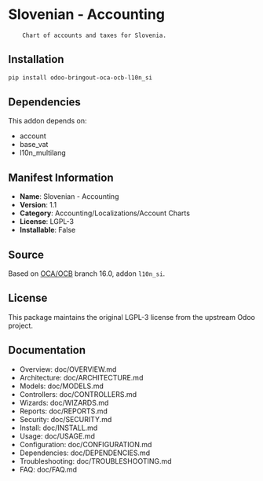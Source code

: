 # Slovenian - Accounting


        Chart of accounts and taxes for Slovenia.
    

## Installation

```bash
pip install odoo-bringout-oca-ocb-l10n_si
```

## Dependencies

This addon depends on:
- account
- base_vat
- l10n_multilang

## Manifest Information

- **Name**: Slovenian - Accounting
- **Version**: 1.1
- **Category**: Accounting/Localizations/Account Charts
- **License**: LGPL-3
- **Installable**: False

## Source

Based on [OCA/OCB](https://github.com/OCA/OCB) branch 16.0, addon `l10n_si`.

## License

This package maintains the original LGPL-3 license from the upstream Odoo project.

## Documentation

- Overview: doc/OVERVIEW.md
- Architecture: doc/ARCHITECTURE.md
- Models: doc/MODELS.md
- Controllers: doc/CONTROLLERS.md
- Wizards: doc/WIZARDS.md
- Reports: doc/REPORTS.md
- Security: doc/SECURITY.md
- Install: doc/INSTALL.md
- Usage: doc/USAGE.md
- Configuration: doc/CONFIGURATION.md
- Dependencies: doc/DEPENDENCIES.md
- Troubleshooting: doc/TROUBLESHOOTING.md
- FAQ: doc/FAQ.md
